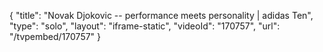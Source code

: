 {
    "title": "Novak Djokovic -- performance meets personality | adidas Ten",
    "type": "solo",
    "layout": "iframe-static",
    "videoId": "170757",
    "url": "\/tvpembed\/170757"
}